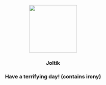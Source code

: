 <p align="center">
    <img src="https://raw.githubusercontent.com/PokeAPI/sprites/master/sprites/pokemon/595.png" width="150" height="150">
</p>
<h3 align="center"> <b>Joltik</b></h3>
<h3 align="center">Have a terrifying day! (contains irony)</h3>
